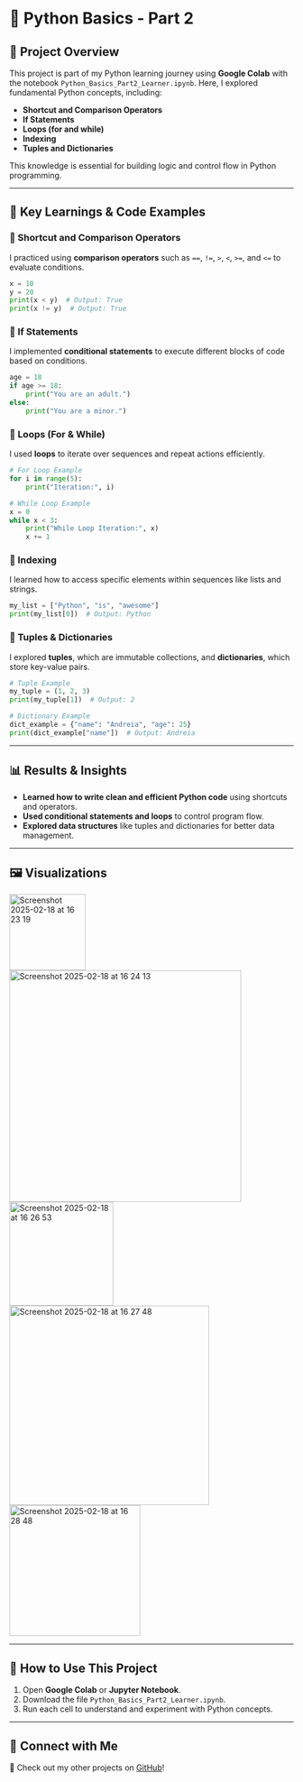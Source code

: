 # 📌 Python Basics - Part 2

## 📖 Project Overview
This project is part of my Python learning journey using **Google Colab** with the notebook `Python_Basics_Part2_Learner.ipynb`. Here, I explored fundamental Python concepts, including:

- **Shortcut and Comparison Operators**
- **If Statements**
- **Loops (for and while)**
- **Indexing**
- **Tuples and Dictionaries**

This knowledge is essential for building logic and control flow in Python programming.

---

## 🚀 Key Learnings & Code Examples

### 🔹 Shortcut and Comparison Operators
I practiced using **comparison operators** such as `==`, `!=`, `>`, `<`, `>=`, and `<=` to evaluate conditions.

```python
x = 10
y = 20
print(x < y)  # Output: True
print(x != y)  # Output: True
```

### 🔹 If Statements
I implemented **conditional statements** to execute different blocks of code based on conditions.

```python
age = 18
if age >= 18:
    print("You are an adult.")
else:
    print("You are a minor.")
```

### 🔹 Loops (For & While)
I used **loops** to iterate over sequences and repeat actions efficiently.

```python
# For Loop Example
for i in range(5):
    print("Iteration:", i)

# While Loop Example
x = 0
while x < 3:
    print("While Loop Iteration:", x)
    x += 1
```

### 🔹 Indexing
I learned how to access specific elements within sequences like lists and strings.

```python
my_list = ["Python", "is", "awesome"]
print(my_list[0])  # Output: Python
```

### 🔹 Tuples & Dictionaries
I explored **tuples**, which are immutable collections, and **dictionaries**, which store key-value pairs.

```python
# Tuple Example
my_tuple = (1, 2, 3)
print(my_tuple[1])  # Output: 2

# Dictionary Example
dict_example = {"name": "Andreia", "age": 25}
print(dict_example["name"])  # Output: Andreia
```

---

## 📊 Results & Insights
- **Learned how to write clean and efficient Python code** using shortcuts and operators.
- **Used conditional statements and loops** to control program flow.
- **Explored data structures** like tuples and dictionaries for better data management.

---

## 🖼️ Visualizations

<img width="135" alt="Screenshot 2025-02-18 at 16 23 19" src="https://github.com/user-attachments/assets/811cb8c3-5583-485d-a6c8-daf11de077c8" />

<img width="411" alt="Screenshot 2025-02-18 at 16 24 13" src="https://github.com/user-attachments/assets/f98ea808-87d1-40df-b46d-ee20e79de6f4" />

<img width="184" alt="Screenshot 2025-02-18 at 16 26 53" src="https://github.com/user-attachments/assets/05f47164-803e-4616-869a-611f829cad21" />

<img width="354" alt="Screenshot 2025-02-18 at 16 27 48" src="https://github.com/user-attachments/assets/a5b83604-3012-4c8f-9ccb-b3e803e49722" />

<img width="232" alt="Screenshot 2025-02-18 at 16 28 48" src="https://github.com/user-attachments/assets/1759ecc7-07ce-49e7-806f-6d0bdea7e9d5" />

---

## 📂 How to Use This Project
1. Open **Google Colab** or **Jupyter Notebook**.
2. Download the file `Python_Basics_Part2_Learner.ipynb`.
3. Run each cell to understand and experiment with Python concepts.

---

## 🔗 Connect with Me
📌 Check out my other projects on [GitHub](https://github.com/andreia-pereira2)!
